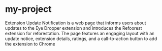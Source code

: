 # my-project
Extension Update Notification is a web page that informs users about updates to the Eye Dropper extension and introduces the Refoorest extension for reforestation. The page features an engaging layout with an update notice, extension details, ratings, and a call-to-action button to add the extension to Chrome
